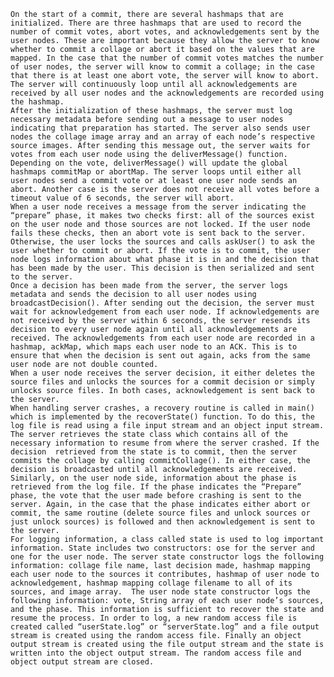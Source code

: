 	On the start of a commit, there are several hashmaps that are initialized. There are three hashmaps that are used to record the number of commit votes, abort votes, and acknowledgements sent by the user nodes. These are important because they allow the server to know whether to commit a collage or abort it based on the values that are mapped. In the case that the number of commit votes matches the number of user nodes, the server will know to commit a collage; in the case that there is at least one abort vote, the server will know to abort. The server will continuously loop until all acknowledgements are received by all user nodes and the acknowledgements are recorded using the hashmap.
	After the initialization of these hashmaps, the server must log necessary metadata before sending out a message to user nodes indicating that preparation has started. The server also sends user nodes the collage image array and an array of each node’s respective source images. After sending this message out, the server waits for votes from each user node using the deliverMessage() function. Depending on the vote, deliverMessage() will update the global hashmaps commitMap or abortMap. The server loops until either all  user nodes send a commit vote or at least one user node sends an abort. Another case is the server does not receive all votes before a timeout value of 6 seconds, the server will abort.
	When a user node receives a message from the server indicating the “prepare” phase, it makes two checks first: all of the sources exist on the user node and those sources are not locked. If the user node fails these checks, then an abort vote is sent back to the server. Otherwise, the user locks the sources and calls askUser() to ask the user whether to commit or abort. If the vote is to commit, the user node logs information about what phase it is in and the decision that has been made by the user. This decision is then serialized and sent to the server. 
	Once a decision has been made from the server, the server logs metadata and sends the decision to all user nodes using broadcastDecision(). After sending out the decision, the server must wait for acknowledgement from each user node. If acknowledgements are not received by the server within 6 seconds, the server resends its decision to every user node again until all acknowledgements are received. The acknowledgements from each user node are recorded in a hashmap, ackMap, which maps each user node to an ACK. This is to ensure that when the decision is sent out again, acks from the same user node are not double counted. 
	When a user node receives the server decision, it either deletes the source files and unlocks the sources for a commit decision or simply unlocks source files. In both cases, acknowledgement is sent back to the server.
	When handling server crashes, a recovery routine is called in main() which is implemented by the recoverState() function. To do this, the log file is read using a file input stream and an object input stream. The server retrieves the state class which contains all of the necessary information to resume from where the server crashed. If the decision  retrieved from the state is to commit, then the server commits the collage by calling commitCollage(). In either case, the decision is broadcasted until all acknowledgements are received. 
	Similarly, on the user node side, information about the phase is retrieved from the log file. If the phase indicates the “Prepare” phase, the vote that the user made before crashing is sent to the server. Again, in the case that the phase indicates either abort or commit, the same routine (delete source files and unlock sources or just unlock sources) is followed and then acknowledgement is sent to the server.
	For logging information, a class called state is used to log important information. State includes two constructors: ose for the server and one for the user node. The server state constructor logs the following information: collage file name, last decision made, hashmap mapping each user node to the sources it contributes, hashmap of user node to acknowledgement, hashmap mapping collage filename to all of its sources, and image array.  The user node state constructor logs the following information: vote, String array of each user node’s sources, and the phase. This information is sufficient to recover the state and resume the process. In order to log, a new random access file is created called “userState.log” or “serverState.log” and a file output stream is created using the random access file. Finally an object output stream is created using the file output stream and the state is written into the object output stream. The random access file and object output stream are closed.

